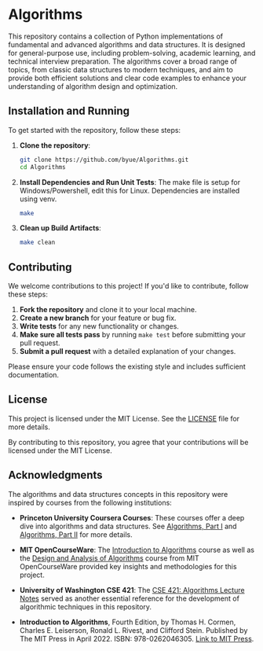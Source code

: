 # Algorithms

This repository contains a collection of Python implementations of fundamental and advanced algorithms and data structures. It is designed for general-purpose use, including problem-solving, academic learning, and technical interview preparation. The algorithms cover a broad range of topics, from classic data structures to modern techniques, and aim to provide both efficient solutions and clear code examples to enhance your understanding of algorithm design and optimization.

## Installation and Running

To get started with the repository, follow these steps:

1. **Clone the repository**:

   ```bash
   git clone https://github.com/byue/Algorithms.git
   cd Algorithms

2. **Install Dependencies and Run Unit Tests**:
   The make file is setup for Windows/Powershell, edit this for Linux. Dependencies are installed using venv.

   ```bash
   make

3. **Clean up Build Artifacts**:

   ```bash
   make clean

## Contributing

We welcome contributions to this project! If you'd like to contribute, follow these steps:

1. **Fork the repository** and clone it to your local machine.
2. **Create a new branch** for your feature or bug fix.
3. **Write tests** for any new functionality or changes.
4. **Make sure all tests pass** by running `make test` before submitting your pull request.
5. **Submit a pull request** with a detailed explanation of your changes.

Please ensure your code follows the existing style and includes sufficient documentation.

## License

This project is licensed under the MIT License. See the [LICENSE](LICENSE.txt) file for more details.

By contributing to this repository, you agree that your contributions will be licensed under the MIT License.

## Acknowledgments

The algorithms and data structures concepts in this repository were inspired by courses from the following institutions:

- **Princeton University Coursera Courses**: These courses offer a deep dive into algorithms and data structures. See [Algorithms, Part I](https://www.coursera.org/learn/algorithms-part1) and [Algorithms, Part II](https://www.coursera.org/learn/algorithms-part2) for more details.
  
- **MIT OpenCourseWare**: The [Introduction to Algorithms](https://ocw.mit.edu/courses/6-006-introduction-to-algorithms-spring-2020/video_galleries/lecture-videos/) course as well as the [Design and Analysis of Algorithms](https://ocw.mit.edu/courses/6-046j-design-and-analysis-of-algorithms-spring-2015/video_galleries/lecture-videos/) course from MIT OpenCourseWare provided key insights and methodologies for this project.

- **University of Washington CSE 421**: The [CSE 421: Algorithms Lecture Notes](https://courses.cs.washington.edu/courses/cse421/24au/) served as another essential reference for the development of algorithmic techniques in this repository.

- **Introduction to Algorithms**, Fourth Edition, by Thomas H. Cormen, Charles E. Leiserson, Ronald L. Rivest, and Clifford Stein. Published by The MIT Press in April 2022. ISBN: 978-0262046305. [Link to MIT Press](https://mitpress.mit.edu/9780262046305/introduction-to-algorithms/).